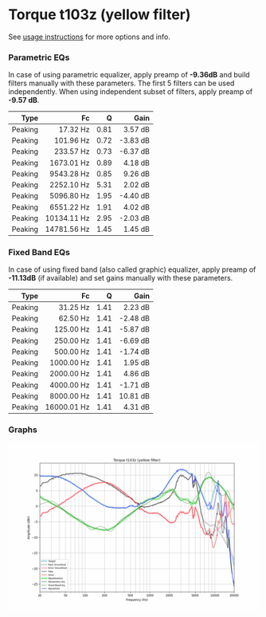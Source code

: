 # Torque t103z (yellow filter)
See [usage instructions](https://github.com/jaakkopasanen/AutoEq#usage) for more options and info.

### Parametric EQs
In case of using parametric equalizer, apply preamp of **-9.36dB** and build filters manually
with these parameters. The first 5 filters can be used independently.
When using independent subset of filters, apply preamp of **-9.57 dB**.

| Type    | Fc          |    Q | Gain     |
|--------:|------------:|-----:|---------:|
| Peaking | 17.32 Hz    | 0.81 | 3.57 dB  |
| Peaking | 101.96 Hz   | 0.72 | -3.83 dB |
| Peaking | 233.57 Hz   | 0.73 | -6.37 dB |
| Peaking | 1673.01 Hz  | 0.89 | 4.18 dB  |
| Peaking | 9543.28 Hz  | 0.85 | 9.26 dB  |
| Peaking | 2252.10 Hz  | 5.31 | 2.02 dB  |
| Peaking | 5096.80 Hz  | 1.95 | -4.40 dB |
| Peaking | 6551.22 Hz  | 1.91 | 4.02 dB  |
| Peaking | 10134.11 Hz | 2.95 | -2.03 dB |
| Peaking | 14781.56 Hz | 1.45 | 1.45 dB  |

### Fixed Band EQs
In case of using fixed band (also called graphic) equalizer, apply preamp of **-11.13dB**
(if available) and set gains manually with these parameters.

| Type    | Fc          |    Q | Gain     |
|--------:|------------:|-----:|---------:|
| Peaking | 31.25 Hz    | 1.41 | 2.23 dB  |
| Peaking | 62.50 Hz    | 1.41 | -2.48 dB |
| Peaking | 125.00 Hz   | 1.41 | -5.87 dB |
| Peaking | 250.00 Hz   | 1.41 | -6.69 dB |
| Peaking | 500.00 Hz   | 1.41 | -1.74 dB |
| Peaking | 1000.00 Hz  | 1.41 | 1.95 dB  |
| Peaking | 2000.00 Hz  | 1.41 | 4.86 dB  |
| Peaking | 4000.00 Hz  | 1.41 | -1.71 dB |
| Peaking | 8000.00 Hz  | 1.41 | 10.81 dB |
| Peaking | 16000.01 Hz | 1.41 | 4.31 dB  |

### Graphs
![](./Torque%20t103z%20(yellow%20filter).png)